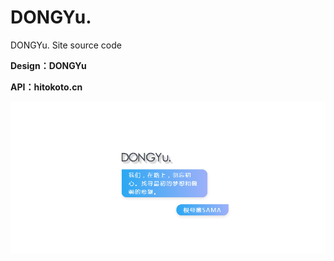 # DONGYu.
DONGYu. Site source code

**Design：DONGYu**

**API：hitokoto.cn**

![demo][1]



  [1]: https://github.com/Tamshen/DONGYu./blob/master/demo.gif?raw=true
